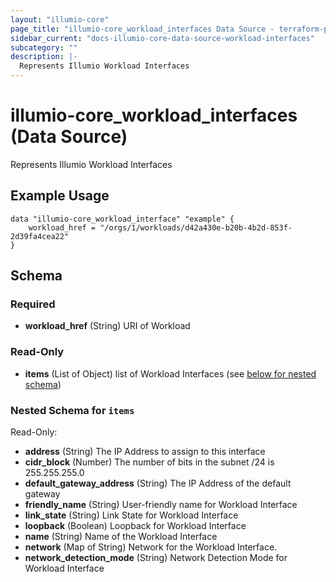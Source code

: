 ```yaml
---
layout: "illumio-core"
page_title: "illumio-core_workload_interfaces Data Source - terraform-provider-illumio-core"
sidebar_current: "docs-illumio-core-data-source-workload-interfaces"
subcategory: ""
description: |-
  Represents Illumio Workload Interfaces
---
```


# illumio-core_workload_interfaces (Data Source)

Represents Illumio Workload Interfaces


Example Usage
------------

```hcl
data "illumio-core_workload_interface" "example" {
    workload_href = "/orgs/1/workloads/d42a430e-b20b-4b2d-853f-2d39fa4cea22"
}
```

## Schema

### Required

- **workload_href** (String) URI of Workload

### Read-Only

- **items** (List of Object) list of Workload Interfaces (see [below for nested schema](#nestedatt--items))

<a id="nestedatt--items"></a>
### Nested Schema for `items`

Read-Only:

- **address** (String) The IP Address to assign to this interface
- **cidr_block** (Number) The number of bits in the subnet /24 is 255.255.255.0
- **default_gateway_address** (String) The IP Address of the default gateway
- **friendly_name** (String) User-friendly name for Workload Interface
- **link_state** (String) Link State for Workload Interface
- **loopback** (Boolean) Loopback for Workload Interface
- **name** (String) Name of the Workload Interface
- **network** (Map of String) Network for the Workload Interface.
- **network_detection_mode** (String) Network Detection Mode for Workload Interface



